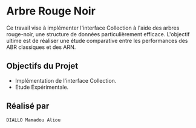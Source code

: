 # Arbre Rouge Noir

Ce travail vise à implémenter l'interface Collection à l'aide des arbres rouge-noir, une structure de données particulièrement efficace. L'objectif ultime est de réaliser une étude comparative entre les performances des ABR classiques et des ARN.

## Objectifs du Projet
- Implémentation de l'interface Collection.
- Etude Expérimentale.
    

## Réalisé par 
	DIALLO Mamadou Aliou
	
